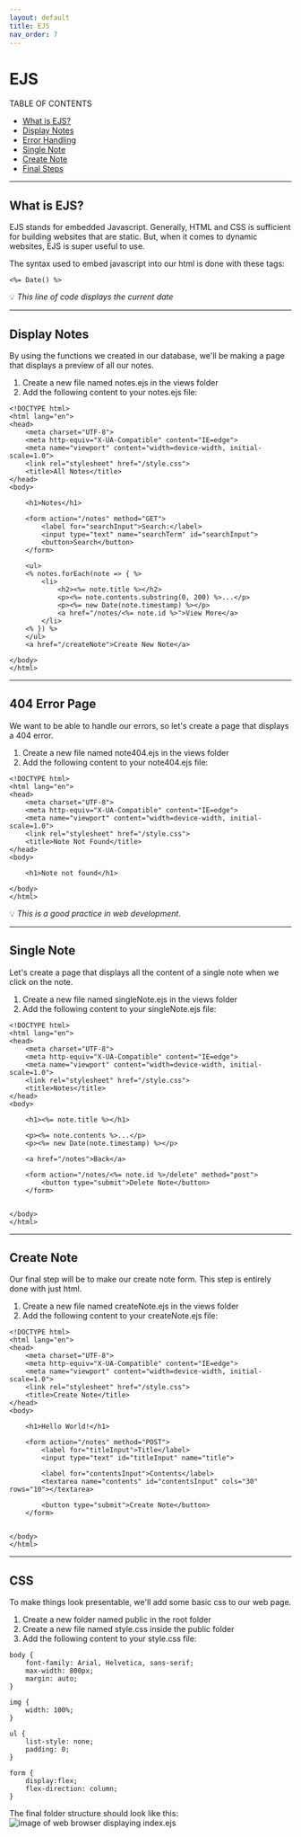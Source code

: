 ```yaml
---
layout: default
title: EJS
nav_order: 7
---
```

# EJS 
TABLE OF CONTENTS

* [What is EJS?](#what-is-ejs)
* [Display Notes](#display-notes)
* [Error Handling](#404-error-page)
* [Single Note](#single-note)
* [Create Note](#create-note)
* [Final Steps](#final-step)

- - - -
## What is EJS?
EJS stands for embedded Javascript. Generally, HTML and CSS is sufficient for building websites that are static. But, when it comes to dynamic websites, EJS is super useful to use. 

The syntax used to embed javascript into our html is done with these tags: 
```
<%= Date() %>
````
:bulb: *This line of code displays the current date*

- - - -

## Display Notes

By using the functions we created in our database, we'll be making a page that displays a preview of all our notes. 

1. Create a new file named notes.ejs in the views folder
2. Add the following content to your notes.ejs file:

~~~
<!DOCTYPE html>
<html lang="en">
<head>
    <meta charset="UTF-8">
    <meta http-equiv="X-UA-Compatible" content="IE=edge">
    <meta name="viewport" content="width=device-width, initial-scale=1.0">
    <link rel="stylesheet" href="/style.css">
    <title>All Notes</title>
</head>
<body>
   
    <h1>Notes</h1>

    <form action="/notes" method="GET">
        <label for="searchInput">Search:</label>
        <input type="text" name="searchTerm" id="searchInput">
        <button>Search</button>
    </form>
    
    <ul>
    <% notes.forEach(note => { %>
        <li>
            <h2><%= note.title %></h2>
            <p><%= note.contents.substring(0, 200) %>...</p>
            <p><%= new Date(note.timestamp) %></p>
            <a href="/notes/<%= note.id %>">View More</a>
        </li>
    <% }) %>
    </ul>
    <a href="/createNote">Create New Note</a>

</body>
</html>
~~~

- - - -

## 404 Error Page

We want to be able to handle our errors, so let's create a page that displays a 404 error. 

1. Create a new file named note404.ejs in the views folder
2. Add the following content to your note404.ejs file:

~~~
<!DOCTYPE html>
<html lang="en">
<head>
    <meta charset="UTF-8">
    <meta http-equiv="X-UA-Compatible" content="IE=edge">
    <meta name="viewport" content="width=device-width, initial-scale=1.0">
    <link rel="stylesheet" href="/style.css">
    <title>Note Not Found</title>
</head>
<body>

    <h1>Note not found</h1>
    
</body>
</html>
~~~

:bulb: *This is a good practice in web development.*

- - - -

## Single Note

Let's create a page that displays all the content of a single note when we click on the note. 

1. Create a new file named singleNote.ejs in the views folder
2. Add the following content to your singleNote.ejs file:

~~~
<!DOCTYPE html>
<html lang="en">
<head>
    <meta charset="UTF-8">
    <meta http-equiv="X-UA-Compatible" content="IE=edge">
    <meta name="viewport" content="width=device-width, initial-scale=1.0">
    <link rel="stylesheet" href="/style.css">
    <title>Notes</title>
</head>
<body>
   
    <h1><%= note.title %></h1>
    
    <p><%= note.contents %>...</p>
    <p><%= new Date(note.timestamp) %></p>

    <a href="/notes">Back</a>

    <form action="/notes/<%= note.id %>/delete" method="post">
        <button type="submit">Delete Note</button>
    </form>
    
    
</body>
</html>
~~~

- - - -

## Create Note

Our final step will be to make our create note form. This step is entirely done with just html.  

1. Create a new file named createNote.ejs in the views folder
2. Add the following content to your createNote.ejs file:

~~~
<!DOCTYPE html>
<html lang="en">
<head>
    <meta charset="UTF-8">
    <meta http-equiv="X-UA-Compatible" content="IE=edge">
    <meta name="viewport" content="width=device-width, initial-scale=1.0">
    <link rel="stylesheet" href="/style.css">
    <title>Create Note</title>
</head>
<body>
   
    <h1>Hello World!</h1>
    
    <form action="/notes" method="POST">
        <label for="titleInput">Title</label>
        <input type="text" id="titleInput" name="title">

        <label for="contentsInput">Contents</label>
        <textarea name="contents" id="contentsInput" cols="30" rows="10"></textarea>

        <button type="submit">Create Note</button>
    </form>
    

</body>
</html>
~~~

- - - -


## CSS

To make things look presentable, we'll add some basic css to our web page. 

1. Create a new folder named public in the root folder
2. Create a new file named style.css inside the public folder
3. Add the following content to your style.css file: 

~~~
body {
    font-family: Arial, Helvetica, sans-serif;
    max-width: 800px;
    margin: auto;
}

img {
    width: 100%;
}

ul {
    list-style: none;
    padding: 0;
}

form {
    display:flex;
    flex-direction: column;
}
~~~

The final folder structure should look like this: 
 ![image of web browser displaying index.ejs](https://github.com/iantelli/Yasmina-Ian/blob/gh-pages/assets/images/ejsDirectory.png?raw=true)